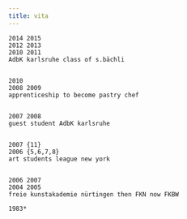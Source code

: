 ```yaml
---
title: vita
---
```



    2014 2015 
    2012 2013
    2010 2011
    AdbK karlsruhe class of s.bächli
    
    
    2010 
    2008 2009
    apprenticeship to become pastry chef
    
    
    2007 2008 
    guest student AdbK karlsruhe
    
    
    2007 {11}
    2006 {5,6,7,8} 
    art students league new york
    
    
    2006 2007
    2004 2005
    freie kunstakademie nürtingen then FKN now FKBW
    
    1983*
    
